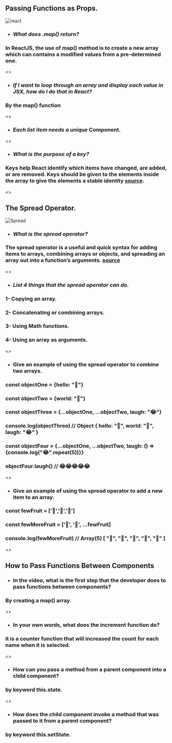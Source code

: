 ## **Passing Functions as Props.**
![react](https://miro.medium.com/max/1024/1*h5UGPzaL1E4dIy_JWDrsAw.png)
- ### *What does .map() return?*
### **In ReactJS, the use of map() method is to create a new array which can contains a modified values from a pre-determined one.**
<>
- ### *If I want to loop through an array and display each value in JSX, how do I do that in React?*
### **By the map() function**
<>
- ### *Each list item needs a unique* **Component.**
<>
- ### *What is the purpose of a key?*
### **Keys help React identify which items have changed, are added, or are removed. Keys should be given to the elements inside the array to give the elements a stable identity** [source](https://reactjs.org/docs/lists-and-keys.html).
<>

## **The Spread Operator.**
![Spread](https://miro.medium.com/max/2000/1*24ayqOY008AvW_VmkqsYdA.png)
- ### *What is the spread operator?*
### **The spread operator is a useful and quick syntax for adding items to arrays, combining arrays or objects, and spreading an array out into a function’s arguments.** [source](https://medium.com/coding-at-dawn/how-to-use-the-spread-operator-in-javascript-b9e4a8b06fab)
<>
- ### *List 4 things that the spread operator can do.*
### **1- Copying an array.**
### **2- Concatenating or combining arrays.**
### **3- Using Math functions.**
### **4- Using an array as arguments.**
<>
- ### Give an example of using the spread operator to combine two arrays.
### const objectOne = {hello: "🤪"}
### const objectTwo = {world: "🐻"}
### const objectThree = {...objectOne, ...objectTwo, laugh: "😂"}
### console.log(objectThree) // Object { hello: "🤪", world: "🐻", laugh: "😂" }
### const objectFour = {...objectOne, ...objectTwo, laugh: () => {console.log("😂".repeat(5))}}
### objectFour.laugh() // 😂😂😂😂😂

<>
- ### Give an example of using the spread operator to add a new item to an array.
### const fewFruit = ['🍏','🍊','🍌']
### const fewMoreFruit = ['🍉', '🍍', ...fewFruit]
### console.log(fewMoreFruit) //  Array(5) [ "🍉", "🍍", "🍏", "🍊", "🍌" ]
<>
## **How to Pass Functions Between Components**
- ### In the video, what is the first step that the developer does to pass functions between components?
### By creating a map() array.
<>
- ### In your own words, what does the increment function do?
### it is a counter function that will increased the count for each name when it is selected.
<>
- ### How can you pass a method from a parent component into a child component?
### by keyword this.state.
<>
- ### How does the child component invoke a method that was passed to it from a parent component?
### by keyword this.setState.
